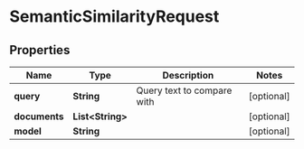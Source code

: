 

# SemanticSimilarityRequest


## Properties

| Name | Type | Description | Notes |
|------------ | ------------- | ------------- | -------------|
|**query** | **String** | Query text to compare with |  [optional] |
|**documents** | **List&lt;String&gt;** |  |  [optional] |
|**model** | **String** |  |  [optional] |



